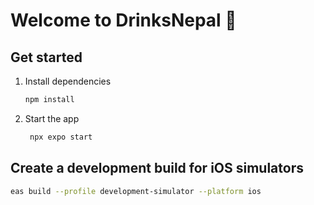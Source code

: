 # Welcome to DrinksNepal 👋

## Get started

1. Install dependencies

   ```bash
   npm install
   ```

2. Start the app

   ```bash
    npx expo start
   ```

## Create a development build for iOS simulators

   ```bash
   eas build --profile development-simulator --platform ios
   ```
